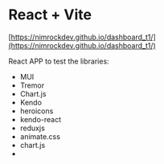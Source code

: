 # React + Vite

[https://nimrockdev.github.io/dashboard_t1/](https://nimrockdev.github.io/dashboard_t1/)

React APP to test the libraries:

- MUI
- Tremor
- Chart.js
- Kendo
- heroicons
- kendo-react
- reduxjs
- animate.css
- chart.js
-
